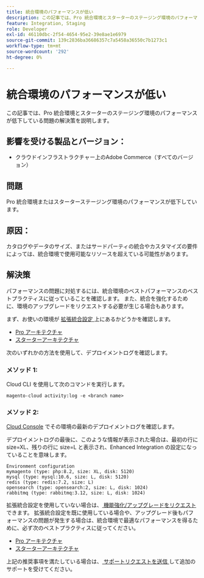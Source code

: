 ```yaml
---
title: 統合環境のパフォーマンスが低い
description: この記事では、Pro 統合環境とスターターのステージング環境のパフォーマンスが低下している問題の解決策を説明します。
feature: Integration, Staging
role: Developer
exl-id: 46110dbc-2f54-4654-95e2-39e8ae1e6979
source-git-commit: 139c2836ba36686357c7a5458a36550c7b1273c1
workflow-type: tm+mt
source-wordcount: '292'
ht-degree: 0%

---
```


# 統合環境のパフォーマンスが低い

この記事では、Pro 統合環境とスターターのステージング環境のパフォーマンスが低下している問題の解決策を説明します。

## 影響を受ける製品とバージョン：

* クラウドインフラストラクチャー上のAdobe Commerce（すべてのバージョン）

## 問題

Pro 統合環境またはスターターステージング環境のパフォーマンスが低下しています。

## 原因：

カタログやデータのサイズ、またはサードパーティの統合やカスタマイズの要件によっては、統合環境で使用可能なリソースを超えている可能性があります。

## 解決策

パフォーマンスの問題に対処するには、統合環境のベストパフォーマンスのベストプラクティスに従っていることを確認します。 また、統合を強化するために、環境のアップグレードをリクエストする必要が生じる場合もあります。

まず、お使いの環境が [ 拡張統合設定 ](https://experienceleague.adobe.com/en/docs/experience-cloud-kcs/kbarticles/ka-27242) 上にあるかどうかを確認します。

* [Pro アーキテクチャ ](https://experienceleague.adobe.com/en/docs/commerce-cloud-service/user-guide/architecture/pro-architecture#integration-environment)
* [ スターターアーキテクチャ ](https://experienceleague.adobe.com/en/docs/commerce-cloud-service/user-guide/architecture/starter-architecture#staging-environment)

次のいずれかの方法を使用して、デプロイメントログを確認します。

### メソッド 1:

Cloud CLI を使用して次のコマンドを実行します。

`magento-cloud activity:log -e <branch name>`

### メソッド 2:

[Cloud Console](https://console.adobecommerce.com) でその環境の最新のデプロイメントログを確認します。

デプロイメントログの最後に、このような情報が表示された場合は、最初の行に size=XL、残りの行に size=L と表示され、Enhanced Integration の設定になっていることを意味します。

```
Environment configuration
mymagento (type: php:8.2, size: XL, disk: 5120)
mysql (type: mysql:10.6, size: L, disk: 5120)
redis (type: redis:7.2, size: L)
opensearch (type: opensearch:2, size: L, disk: 1024)
rabbitmq (type: rabbitmq:3.12, size: L, disk: 1024)
```

拡張統合設定を使用していない場合は、[ 機能強化/アップグレードをリクエスト ](https://experienceleague.adobe.com/en/docs/experience-cloud-kcs/kbarticles/ka-27242) できます。
拡張統合設定を既に使用している場合や、アップグレード後もパフォーマンスの問題が発生する場合は、統合環境で最適なパフォーマンスを得るために、必ず次のベストプラクティスに従ってください。

* [Pro アーキテクチャ ](https://experienceleague.adobe.com/en/docs/commerce-cloud-service/user-guide/architecture/pro-architecture#integration-environment)
* [ スターターアーキテクチャ ](https://experienceleague.adobe.com/en/docs/commerce-cloud-service/user-guide/architecture/starter-architecture#staging-environment)

上記の推奨事項を満たしている場合は、[ サポートリクエストを送信 ](https://experienceleague.adobe.com/en/docs/commerce-knowledge-base/kb/help-center-guide/magento-help-center-user-guide#submit-ticket) して追加のサポートを受けてください。
